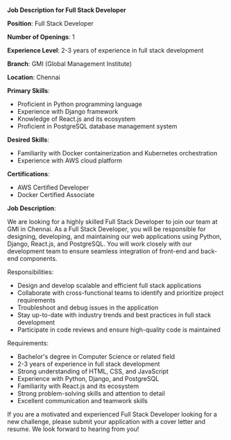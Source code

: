 **Job Description for Full Stack Developer**

**Position**: Full Stack Developer

**Number of Openings**: 1

**Experience Level**: 2-3 years of experience in full stack development

**Branch**: GMI (Global Management Institute)

**Location**: Chennai

**Primary Skills**:

* Proficient in Python programming language
* Experience with Django framework
* Knowledge of React.js and its ecosystem
* Proficient in PostgreSQL database management system

**Desired Skills**:

* Familiarity with Docker containerization and Kubernetes orchestration
* Experience with AWS cloud platform

**Certifications**:

* AWS Certified Developer
* Docker Certified Associate

**Job Description**:

We are looking for a highly skilled Full Stack Developer to join our team at GMI in Chennai. As a Full Stack Developer, you will be responsible for designing, developing, and maintaining our web applications using Python, Django, React.js, and PostgreSQL. You will work closely with our development team to ensure seamless integration of front-end and back-end components.

Responsibilities:

* Design and develop scalable and efficient full stack applications
* Collaborate with cross-functional teams to identify and prioritize project requirements
* Troubleshoot and debug issues in the application
* Stay up-to-date with industry trends and best practices in full stack development
* Participate in code reviews and ensure high-quality code is maintained

Requirements:

* Bachelor's degree in Computer Science or related field
* 2-3 years of experience in full stack development
* Strong understanding of HTML, CSS, and JavaScript
* Experience with Python, Django, and PostgreSQL
* Familiarity with React.js and its ecosystem
* Strong problem-solving skills and attention to detail
* Excellent communication and teamwork skills

If you are a motivated and experienced Full Stack Developer looking for a new challenge, please submit your application with a cover letter and resume. We look forward to hearing from you!